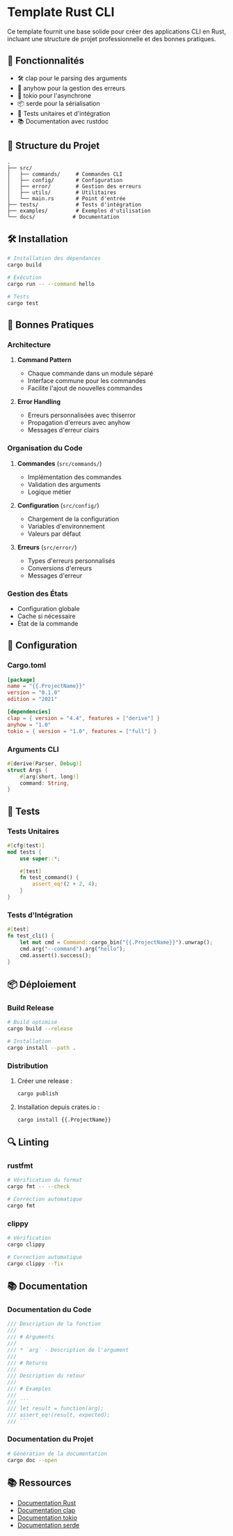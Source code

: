 # Template Rust CLI

Ce template fournit une base solide pour créer des applications CLI en Rust, incluant une structure de projet professionnelle et des bonnes pratiques.

## 🚀 Fonctionnalités

- 🛠️ clap pour le parsing des arguments
- 📝 anyhow pour la gestion des erreurs
- 🔄 tokio pour l'asynchrone
- 📦 serde pour la sérialisation
- 🧪 Tests unitaires et d'intégration
- 📚 Documentation avec rustdoc

## 📁 Structure du Projet

```
.
├── src/
│   ├── commands/     # Commandes CLI
│   ├── config/       # Configuration
│   ├── error/        # Gestion des erreurs
│   ├── utils/        # Utilitaires
│   └── main.rs       # Point d'entrée
├── tests/            # Tests d'intégration
├── examples/         # Exemples d'utilisation
└── docs/            # Documentation
```

## 🛠️ Installation

```bash
# Installation des dépendances
cargo build

# Exécution
cargo run -- --command hello

# Tests
cargo test
```

## 📝 Bonnes Pratiques

### Architecture

1. **Command Pattern**
   - Chaque commande dans un module séparé
   - Interface commune pour les commandes
   - Facilite l'ajout de nouvelles commandes

2. **Error Handling**
   - Erreurs personnalisées avec thiserror
   - Propagation d'erreurs avec anyhow
   - Messages d'erreur clairs

### Organisation du Code

1. **Commandes** (`src/commands/`)
   - Implémentation des commandes
   - Validation des arguments
   - Logique métier

2. **Configuration** (`src/config/`)
   - Chargement de la configuration
   - Variables d'environnement
   - Valeurs par défaut

3. **Erreurs** (`src/error/`)
   - Types d'erreurs personnalisés
   - Conversions d'erreurs
   - Messages d'erreur

### Gestion des États

- Configuration globale
- Cache si nécessaire
- État de la commande

## 🔧 Configuration

### Cargo.toml

```toml
[package]
name = "{{.ProjectName}}"
version = "0.1.0"
edition = "2021"

[dependencies]
clap = { version = "4.4", features = ["derive"] }
anyhow = "1.0"
tokio = { version = "1.0", features = ["full"] }
```

### Arguments CLI

```rust
#[derive(Parser, Debug)]
struct Args {
    #[arg(short, long)]
    command: String,
}
```

## 🧪 Tests

### Tests Unitaires

```rust
#[cfg(test)]
mod tests {
    use super::*;

    #[test]
    fn test_command() {
        assert_eq!(2 + 2, 4);
    }
}
```

### Tests d'Intégration

```rust
#[test]
fn test_cli() {
    let mut cmd = Command::cargo_bin("{{.ProjectName}}").unwrap();
    cmd.arg("--command").arg("hello");
    cmd.assert().success();
}
```

## 📦 Déploiement

### Build Release

```bash
# Build optimisé
cargo build --release

# Installation
cargo install --path .
```

### Distribution

1. Créer une release :
   ```bash
   cargo publish
   ```

2. Installation depuis crates.io :
   ```bash
   cargo install {{.ProjectName}}
   ```

## 🔍 Linting

### rustfmt

```bash
# Vérification du format
cargo fmt -- --check

# Correction automatique
cargo fmt
```

### clippy

```bash
# Vérification
cargo clippy

# Correction automatique
cargo clippy --fix
```

## 📚 Documentation

### Documentation du Code

```rust
/// Description de la fonction
/// 
/// # Arguments
/// 
/// * `arg` - Description de l'argument
/// 
/// # Returns
/// 
/// Description du retour
/// 
/// # Examples
/// 
/// ```
/// let result = function(arg);
/// assert_eq!(result, expected);
/// ```
```

### Documentation du Projet

```bash
# Génération de la documentation
cargo doc --open
```

## 📚 Ressources

- [Documentation Rust](https://www.rust-lang.org/learn)
- [Documentation clap](https://docs.rs/clap)
- [Documentation tokio](https://docs.rs/tokio)
- [Documentation serde](https://docs.rs/serde) 